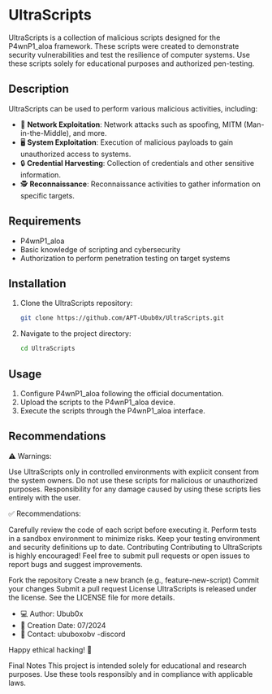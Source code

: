 # UltraScripts

UltraScripts is a collection of malicious scripts designed for the P4wnP1_aloa framework. These scripts were created to demonstrate security vulnerabilities and test the resilience of computer systems. Use these scripts solely for educational purposes and authorized pen-testing.

## Description

UltraScripts can be used to perform various malicious activities, including:

- 📡 **Network Exploitation**: Network attacks such as spoofing, MITM (Man-in-the-Middle), and more.
- 🖥️ **System Exploitation**: Execution of malicious payloads to gain unauthorized access to systems.
- 🔒 **Credential Harvesting**: Collection of credentials and other sensitive information.
- 🕵️ **Reconnaissance**: Reconnaissance activities to gather information on specific targets.

## Requirements

- P4wnP1_aloa
- Basic knowledge of scripting and cybersecurity
- Authorization to perform penetration testing on target systems

## Installation

1. Clone the UltraScripts repository:
    ```bash
    git clone https://github.com/APT-Ubub0x/UltraScripts.git
    ```
2. Navigate to the project directory:
    ```bash
    cd UltraScripts
    ```

## Usage

1. Configure P4wnP1_aloa following the official documentation.
2. Upload the scripts to the P4wnP1_aloa device.
3. Execute the scripts through the P4wnP1_aloa interface.


## Recommendations

⚠️ Warnings:

Use UltraScripts only in controlled environments with explicit consent from the system owners.
Do not use these scripts for malicious or unauthorized purposes.
Responsibility for any damage caused by using these scripts lies entirely with the user.

✅ Recommendations:

Carefully review the code of each script before executing it.
Perform tests in a sandbox environment to minimize risks.
Keep your testing environment and security definitions up to date.
Contributing
Contributing to UltraScripts is highly encouraged! Feel free to submit pull requests or open issues to report bugs and suggest improvements.

Fork the repository
Create a new branch (e.g., feature-new-script)
Commit your changes
Submit a pull request
License
UltraScripts is released under the  license. See the LICENSE file for more details.

- 💻 Author: Ubub0x
- 📅 Creation Date: 07/2024
- 📧 Contact: ububoxobv -discord

Happy ethical hacking! 🚀

Final Notes
This project is intended solely for educational and research purposes. Use these tools responsibly and in compliance with applicable laws.

